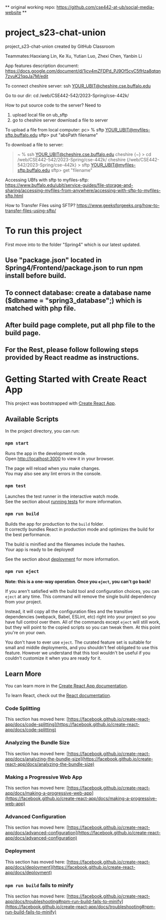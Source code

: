 ** original working repo: https://github.com/cse442-at-ub/social-media-website **


# project_s23-chat-union
project_s23-chat-union created by GitHub Classroom

Teammates:Haoxiang Lin, Ke Xu, Yutian Luo, Zhexi Chen, Yanbin Li

App features description document: 
https://docs.google.com/document/d/1icv4mZFDPd_PJ9Of5cyC5fHza8qtqn7zvuK21qqJa7M/edit




To connect cheshire server: 
ssh YOUR_UBIT@cheshire.cse.buffalo.edu

Go to our dir:
cd /web/CSE442-542/2023-Spring/cse-442k/


How to put source code to the server? 
Need to 
1) upload local file on ub_sftp
2) go to cheshire server download a file to server

To upload a file from local computer: 
pc> % sftp YOUR_UBIT@myfiles-sftp.buffalo.edu
sftp> put "absPath filename"

To download a file to server:
> ~ % ssh YOUR_UBIT@cheshire.cse.buffalo.edu
cheshire {~} > cd /web/CSE442-542/2023-Spring/cse-442k/
cheshire {/web/CSE442-542/2023-Spring/cse-442k} > sftp YOUR_UBIT@myfiles-sftp.buffalo.edu
sftp> get "filename"


Accessing UBfs with sftp to myfiles-sftp:
https://www.buffalo.edu/ubit/service-guides/file-storage-and-sharing/accessing-myfiles-from-anywhere/accessing-with-sftp-to-myfiles-sftp.html

How to Transfer Files using SFTP?
https://www.geeksforgeeks.org/how-to-transfer-files-using-sftp/

# To run this project

First move into to the folder "Spring4" 
which is our latest updated.

## Use "package.json" located in Spring4/Frontend/package.json to run npm install before build.
## To connect database: create a database name ($dbname = "spring3_database";) which is matched with php file. 
## After build page complete, put all php file to the build page. 

## For the Rest, please follow following steps provided by React readme as instructions.





# Getting Started with Create React App

This project was bootstrapped with [Create React App](https://github.com/facebook/create-react-app).

## Available Scripts

In the project directory, you can run:

### `npm start`

Runs the app in the development mode.\
Open [http://localhost:3000](http://localhost:3000) to view it in your browser.

The page will reload when you make changes.\
You may also see any lint errors in the console.

### `npm test`

Launches the test runner in the interactive watch mode.\
See the section about [running tests](https://facebook.github.io/create-react-app/docs/running-tests) for more information.

### `npm run build`

Builds the app for production to the `build` folder.\
It correctly bundles React in production mode and optimizes the build for the best performance.

The build is minified and the filenames include the hashes.\
Your app is ready to be deployed!

See the section about [deployment](https://facebook.github.io/create-react-app/docs/deployment) for more information.

### `npm run eject`

**Note: this is a one-way operation. Once you `eject`, you can't go back!**

If you aren't satisfied with the build tool and configuration choices, you can `eject` at any time. This command will remove the single build dependency from your project.

Instead, it will copy all the configuration files and the transitive dependencies (webpack, Babel, ESLint, etc) right into your project so you have full control over them. All of the commands except `eject` will still work, but they will point to the copied scripts so you can tweak them. At this point you're on your own.

You don't have to ever use `eject`. The curated feature set is suitable for small and middle deployments, and you shouldn't feel obligated to use this feature. However we understand that this tool wouldn't be useful if you couldn't customize it when you are ready for it.

## Learn More

You can learn more in the [Create React App documentation](https://facebook.github.io/create-react-app/docs/getting-started).

To learn React, check out the [React documentation](https://reactjs.org/).

### Code Splitting

This section has moved here: [https://facebook.github.io/create-react-app/docs/code-splitting](https://facebook.github.io/create-react-app/docs/code-splitting)

### Analyzing the Bundle Size

This section has moved here: [https://facebook.github.io/create-react-app/docs/analyzing-the-bundle-size](https://facebook.github.io/create-react-app/docs/analyzing-the-bundle-size)

### Making a Progressive Web App

This section has moved here: [https://facebook.github.io/create-react-app/docs/making-a-progressive-web-app](https://facebook.github.io/create-react-app/docs/making-a-progressive-web-app)

### Advanced Configuration

This section has moved here: [https://facebook.github.io/create-react-app/docs/advanced-configuration](https://facebook.github.io/create-react-app/docs/advanced-configuration)

### Deployment

This section has moved here: [https://facebook.github.io/create-react-app/docs/deployment](https://facebook.github.io/create-react-app/docs/deployment)

### `npm run build` fails to minify

This section has moved here: [https://facebook.github.io/create-react-app/docs/troubleshooting#npm-run-build-fails-to-minify](https://facebook.github.io/create-react-app/docs/troubleshooting#npm-run-build-fails-to-minify)

